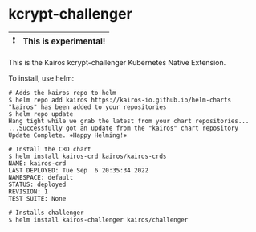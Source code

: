 # kcrypt-challenger

| :exclamation: | This is experimental! |
|-|:-|

This is the Kairos kcrypt-challenger Kubernetes Native Extension. 

To install, use helm:

```
# Adds the kairos repo to helm
$ helm repo add kairos https://kairos-io.github.io/helm-charts
"kairos" has been added to your repositories
$ helm repo update                                        
Hang tight while we grab the latest from your chart repositories...
...Successfully got an update from the "kairos" chart repository
Update Complete. ⎈Happy Helming!⎈

# Install the CRD chart
$ helm install kairos-crd kairos/kairos-crds
NAME: kairos-crd
LAST DEPLOYED: Tue Sep  6 20:35:34 2022
NAMESPACE: default
STATUS: deployed
REVISION: 1
TEST SUITE: None

# Installs challenger
$ helm install kairos-challenger kairos/challenger
```
